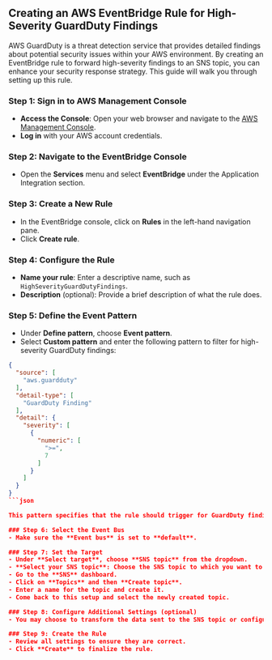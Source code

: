## Creating an AWS EventBridge Rule for High-Severity GuardDuty Findings

AWS GuardDuty is a threat detection service that provides detailed findings about potential security issues within your AWS environment. By creating an EventBridge rule to forward high-severity findings to an SNS topic, you can enhance your security response strategy. This guide will walk you through setting up this rule.

### Step 1: Sign in to AWS Management Console
- **Access the Console**: Open your web browser and navigate to the [AWS Management Console](https://aws.amazon.com/console/).
- **Log in** with your AWS account credentials.

### Step 2: Navigate to the EventBridge Console
- Open the **Services** menu and select **EventBridge** under the Application Integration section.

### Step 3: Create a New Rule
- In the EventBridge console, click on **Rules** in the left-hand navigation pane.
- Click **Create rule**.

### Step 4: Configure the Rule
- **Name your rule**: Enter a descriptive name, such as `HighSeverityGuardDutyFindings`.
- **Description** (optional): Provide a brief description of what the rule does.

### Step 5: Define the Event Pattern
- Under **Define pattern**, choose **Event pattern**.
- Select **Custom pattern** and enter the following pattern to filter for high-severity GuardDuty findings:
  
```json
{
  "source": [
    "aws.guardduty"
  ],
  "detail-type": [
    "GuardDuty Finding"
  ],
  "detail": {
    "severity": [
      {
        "numeric": [
          ">=",
          7
        ]
      }
    ]
  }
}
```json

This pattern specifies that the rule should trigger for GuardDuty findings where the severity level is 7 or higher.

### Step 6: Select the Event Bus
- Make sure the **Event bus** is set to **default**.

### Step 7: Set the Target
- Under **Select target**, choose **SNS topic** from the dropdown.
- **Select your SNS topic**: Choose the SNS topic to which you want to send the alerts. If you do not have an SNS topic created for this purpose, you need to create one:
- Go to the **SNS** dashboard.
- Click on **Topics** and then **Create topic**.
- Enter a name for the topic and create it.
- Come back to this setup and select the newly created topic.

### Step 8: Configure Additional Settings (optional)
- You may choose to transform the data sent to the SNS topic or configure retry policies and dead-letter queues to handle failed deliveries.

### Step 9: Create the Rule
- Review all settings to ensure they are correct.
- Click **Create** to finalize the rule.
